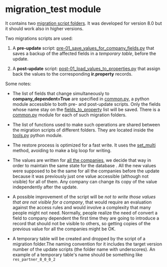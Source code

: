 # migration_test module

It contains two [migration script folders](https://github.com/yucer/odoo-examples/tree/8.0_company_dependent_mig/migration_test/migrations). It was developed for version 8.0 but it should work also in higher versions.

Two migrations scripts are used:

1. A **pre-update** script: [pre-01_save_values_for_company_fields.py](https://github.com/yucer/odoo-examples/blob/8.0_company_dependent_mig/migration_test/migrations/8.0.0.2/pre-01_save_values_for_company_fields.py) that saves a backup of the affected fields in a _temporary table_, before the update.

2. A **post-update** script: [post-01_load_values_to_properties.py](https://github.com/yucer/odoo-examples/blob/8.0_company_dependent_mig/migration_test/migrations/8.0.0.2/post-01_load_values_to_properties.py) that assign back the values to the corresponding **ir.property** records.

Some notes:

- The list of fields that change simultaneously to **company_dependent=True** are specified in  [common.py](https://github.com/yucer/odoo-examples/blob/8.0_company_dependent_mig/migration_test/migrations/8.0.0.2/common.py), a python module accessible to both pre- and post-update scripts.  Only the fields whose name stay on the [fields_to_property](https://github.com/yucer/odoo-examples/blob/8.0_company_dependent_mig/migration_test/migrations/8.0.0.2/common.py#L5) list will be saved. There is a [common.py](https://github.com/yucer/odoo-examples/blob/8.0_company_dependent_mig/migration_test/migrations/8.0.0.2/common.py) module for each of such migration folders.

- The list of functions used to make such operations are shared between the migration scripts of different folders. They are located inside the [tools.py](https://github.com/yucer/odoo-examples/blob/8.0_company_dependent_mig/migration_test/migrations/tools.py) python module.

- The restore process is optimized for a fast write. It uses the [set_multi](https://github.com/yucer/odoo-examples/blob/8.0_company_dependent_mig/migration_test/migrations/tools.py#L140) method, avoiding to make a big loop for writing.

- The values are written for [all the companies](https://github.com/yucer/odoo-examples/blob/8.0_company_dependent_mig/migration_test/migrations/tools.py#L135), we decide that way in order to maintain the same state for the database . All the new values were supposed to be the same for all the companies before the update because it was previously just one value accessible (although not visible) for all of them. Any company can change its copy of the value independently after the update.

- A possible improvement of the script will be _not to write those values that are not visible for a company_, that would require an evaluation against the access rules and would involve a complexity that many people might not need. Normally, people realize the need of convert a field to company dependent the first time they are going to introduce a record that should not be visible to others, so getting copies of the previous value for all the companies might be OK.

- A temporary table will be created and dropped by the script of a migration folder.The naming convention for it includes the target version number of the update scripts (the folder name with underscores). An example of a temporary table's name should be something like `res_partner_8_0_0_2`
